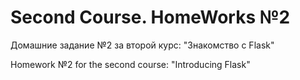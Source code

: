 # Second Course. HomeWorks №2

Домашние задание №2 за второй курс: "Знакомство с Flask"

Homework №2 for the second сourse: "Introducing Flask"

